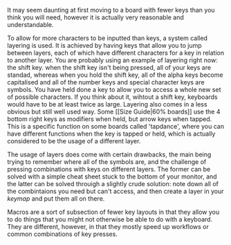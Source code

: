 It may seem daunting at first moving to a board with fewer keys than you think you will need, however it is actually very reasonable and understandable.

To allow for more characters to be inputted than keys, a system called layering is used. It is achieved by having keys that allow you to jump between layers, each of which have different characters for a key in relation to another layer. You are probably using an example of layering right now: the shift key. when the shift key isn't being pressed, all of your keys are standad, whereas when you hold the shift key, all of the alpha keys become capitalised and all of the number keys and special character keys are symbols. You have held done a key to allow you to access a whole new set of possible characters. If you think about it, wihtout a shift key, keyboards would have to be at least twice as large.
Layering also comes in a less obvious but still well used way. Some [[Size Guide|60% boards]] use the 4 bottom right keys as modifiers when held, but arrow keys when tapped. This is a specific function on some boards called 'tapdance', where you can have different functions when the key is tapped or held, which is actually considered to be the usage of a different layer.

The usage of layers does come with certain drawbacks, the main being trying to remember where all of the symbols are, and the challenge of pressing combinations with keys on different layers. The former can be solved with  a simple cheat sheet stuck to the bottom of your monitor, and the latter can be solved throuigh a slightly crude solution: note down all of the combintaions you need but can't access, and then create a layer in your *keymap* and put them all on there.

Macros are a sort of subsection of fewer key layouts in that they allow you to do things that you might not otherwise be able to do with a keyboard. They are different, however, in that they mostly speed up workflows or common combinations of key presses. 